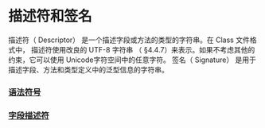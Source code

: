 # 描述符和签名


描述符（ Descriptor） 是一个描述字段或方法的类型的字符串。在 Class 文件格式中， 描述符使用改良的 UTF-8 字符串 （ §4.4.7）来表示。如果不考虑其他的约束，它可以使用 Unicode字符空间中的任意字符。
签名（ Signature） 是用于描述字段、方法和类型定义中的泛型信息的字符串。 

### [语法符号](Grammar.md)

### [字段描述符](FieldDescriptor.md)


